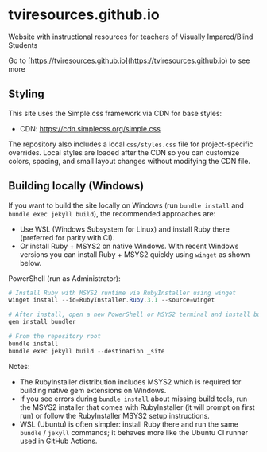 # tviresources.github.io
Website with instructional resources for teachers of Visually Impared/Blind Students

Go to [https://tviresources.github.io](https://tviresources.github.io) to see more

## Styling

This site uses the Simple.css framework via CDN for base styles:

- CDN: <https://cdn.simplecss.org/simple.css>

The repository also includes a local `css/styles.css` file for project-specific overrides. Local styles are loaded after the CDN so you can customize colors, spacing, and small layout changes without modifying the CDN file.

## Building locally (Windows)

If you want to build the site locally on Windows (run `bundle install` and `bundle exec jekyll build`), the recommended approaches are:

- Use WSL (Windows Subsystem for Linux) and install Ruby there (preferred for parity with CI).
- Or install Ruby + MSYS2 on native Windows. With recent Windows versions you can install Ruby + MSYS2 quickly using `winget` as shown below.

PowerShell (run as Administrator):

```powershell
# Install Ruby with MSYS2 runtime via RubyInstaller using winget
winget install --id=RubyInstaller.Ruby.3.1 --source=winget

# After install, open a new PowerShell or MSYS2 terminal and install bundler
gem install bundler

# From the repository root
bundle install
bundle exec jekyll build --destination _site
```

Notes:

- The RubyInstaller distribution includes MSYS2 which is required for building native gem extensions on Windows.
- If you see errors during `bundle install` about missing build tools, run the MSYS2 installer that comes with RubyInstaller (it will prompt on first run) or follow the RubyInstaller MSYS2 setup instructions.
- WSL (Ubuntu) is often simpler: install Ruby there and run the same `bundle` / `jekyll` commands; it behaves more like the Ubuntu CI runner used in GitHub Actions.

